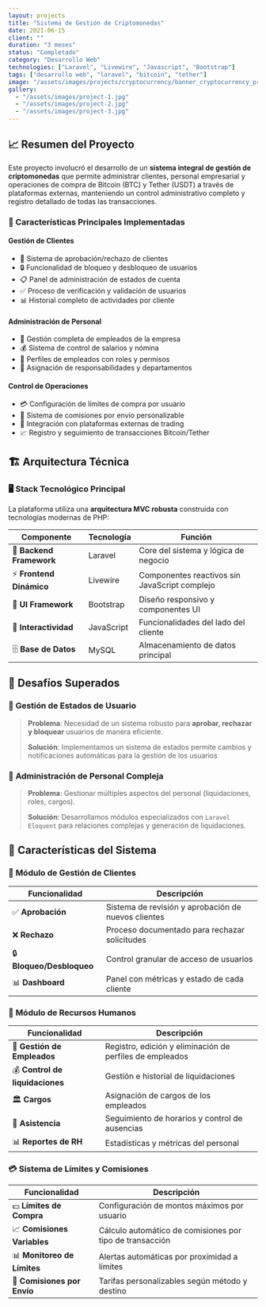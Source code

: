 ```yaml
---
layout: projects
title: "Sistema de Gestión de Criptomonedas"
date: 2021-06-15
client: ""
duration: "3 meses"
status: "Completado"
category: "Desarrollo Web"
technologies: ["Laravel", "Livewire", "Javascript", "Bootstrap"]
tags: ["desarrollo web", "laravel", "bitcoin", "tether"]
image: "/assets/images/projects/cryptocurrency/banner_cryptocurrency_project.png"
gallery:
  - "/assets/images/project-1.jpg"
  - "/assets/images/project-2.jpg"
  - "/assets/images/project-3.jpg"
---
```


## 📈 Resumen del Proyecto

Este proyecto involucró el desarrollo de un **sistema integral de gestión de criptomonedas** que permite administrar clientes, personal empresarial y operaciones de compra de Bitcoin (BTC) y Tether (USDT) a través de plataformas externas, manteniendo un control administrativo completo y registro detallado de todas las transacciones.

### 🚀 Características Principales Implementadas

#### **Gestión de Clientes**

- 👥 Sistema de aprobación/rechazo de clientes
- 🔒 Funcionalidad de bloqueo y desbloqueo de usuarios
- 📋 Panel de administración de estados de cuenta
- ✅ Proceso de verificación y validación de usuarios
- 📊 Historial completo de actividades por cliente

#### **Administración de Personal**

- 🏢 Gestión completa de empleados de la empresa
- 💰 Sistema de control de salarios y nómina
- 👤 Perfiles de empleados con roles y permisos
- 🎯 Asignación de responsabilidades y departamentos

#### **Control de Operaciones**

- 💳 Configuración de límites de compra por usuario
- 💼 Sistema de comisiones por envío personalizable
- 🔗 Integración con plataformas externas de trading
- 📈 Registro y seguimiento de transacciones Bitcoin/Tether

## 🏗️ Arquitectura Técnica

### 🖥️ Stack Tecnológico Principal

La plataforma utiliza una **arquitectura MVC robusta** construida con tecnologías modernas de PHP:

| Componente | Tecnología | Función |
|------------|------------|---------|
| 🔧 **Backend Framework** | Laravel | Core del sistema y lógica de negocio |
| ⚡ **Frontend Dinámico** | Livewire | Componentes reactivos sin JavaScript complejo |
| 🎨 **UI Framework** | Bootstrap | Diseño responsivo y componentes UI |
| 🔄 **Interactividad** | JavaScript | Funcionalidades del lado del cliente |
| 🗄️ **Base de Datos** | MySQL  | Almacenamiento de datos principal |

## 💪 Desafíos Superados

### 🔐 **Gestión de Estados de Usuario**
>
> **Problema**: Necesidad de un sistema robusto para **aprobar, rechazar y bloquear** usuarios de manera eficiente.
>
> **Solución**: Implementamos un sistema de estados permite cambios y notificaciones automáticas para la gestión de los usuarios

### 🏢 **Administración de Personal Compleja**
>
> **Problema**: Gestionar múltiples aspectos del personal (liquidaciones, roles, cargos).
>
> **Solución**: Desarrollamos módulos especializados con `Laravel Eloquent` para relaciones complejas y generación de liquidaciones.

## 🔮 Características del Sistema

### 👥 **Módulo de Gestión de Clientes**

| Funcionalidad | Descripción |
|---------------|-------------|
| ✅ **Aprobación** | Sistema de revisión y aprobación de nuevos clientes |
| ❌ **Rechazo** | Proceso documentado para rechazar solicitudes |
| 🔒 **Bloqueo/Desbloqueo** | Control granular de acceso de usuarios |
| 📊 **Dashboard** | Panel con métricas y estado de cada cliente |

### 🏢 **Módulo de Recursos Humanos**

| Funcionalidad | Descripción |
|---------------|-------------|
| 👤 **Gestión de Empleados** | Registro, edición y eliminación de perfiles de empleados |
| 💰 **Control de liquidaciones** | Gestión e historial de liquidaciones |
| 🏛️ **Cargos** | Asignación de cargos de los empleados |
| 📅 **Asistencia** | Seguimiento de horarios y control de ausencias |
| 📊 **Reportes de RH** | Estadísticas y métricas del personal |

### 💳 **Sistema de Límites y Comisiones**

| Funcionalidad | Descripción |
|---------------|-------------|
| 💵 **Límites de Compra** | Configuración de montos máximos por usuario |
| 📈 **Comisiones Variables** | Cálculo automático de comisiones por tipo de transacción |
| 📊 **Monitoreo de Límites** | Alertas automáticas por proximidad a límites |
| 💼 **Comisiones por Envío** | Tarifas personalizables según método y destino |
